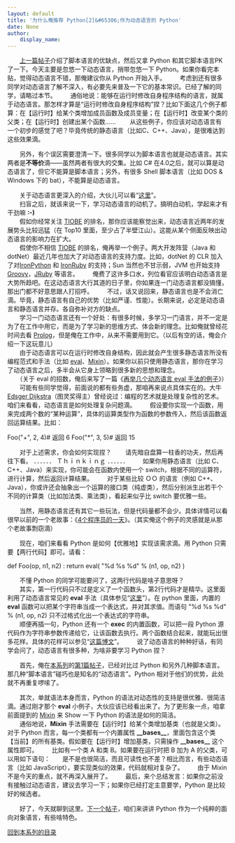 ```yaml
---
layout: default
title: '为什么俺推荐 Python[2]&#65306;作为动态语言的 Python'
date: None
author:
    display_name: 
---
```


　　[上一篇帖子](https://program-think.blogspot.com/2009/08/why-choose-python-1-script.html)介绍了脚本语言的优缺点，然后又拿 Python 和其它脚本语言PK了一下。今天主要是忽悠一下动态语言，捎带忽悠一下 Python。如果你看完本贴，觉得动态语言不错，那俺建议你从 Python 开始入手。 　　考虑到还有很多同学对动态语言了解不深入，有必要先来普及一下它的基本常识。已经了解的同学，请略过本节。 　　通俗地说：能够在运行时修改自身程序结构的语言，就属于动态语言。那怎样才算是“运行时修改自身程序结构”捏？比如下面这几个例子都 算：在【运行时】给某个类增加成员函数及成员变量；在【运行时】改变某个类的父类；在【运行时】创建出某个函数...... 　　从这些例子，你应该对动态语言有一个初步的感觉了吧？毕竟传统的静态语言（比如C、C++、Java），是很难达到这些效果滴。

　　另外，有个误区需要澄清一下。很多同学以为脚本语言也就是动态语言。其实两者是**不等价**滴——虽然两者有很大的交集。比如 C# 在4.0之后，就可以算是动态语言了，但它不能算是脚本语言；另外，有很多 Shell 脚本语言（比如 DOS & Windows 下的 bat），不能算是动态语言。

  
　　关于动态语言更深入的介绍，大伙儿可以看“[这里](https://en.wikipedia.org/wiki/Dynamic_programming_language)”。  
　　扫盲之后，就该来说一下，学习动态语言的动机了。搞明白动机，学起来才有干劲嘛 **:-)**  
　　假如你经常关注 [TIOBE](http://www.tiobe.com/content/paperinfo/tpci/) 的排名，那你应该能察觉出来，动态语言近两年的发展势头比较迅猛（在 Top10 里面，至少占了半壁江山）。这能从某个侧面反映出动态语言的影响力在扩大。  
　　假使你不相信 [TIOBE](http://www.tiobe.com/content/paperinfo/tpci/) 的排名，俺再举一个例子。两大开发阵营（Java 和 dotNet）最近几年也加大了对动态语言的支持力度。比如，dotNet 的 CLR 加入了对[IronPython](https://en.wikipedia.org/wiki/IronPython) 和 [IronRuby](https://en.wikipedia.org/wiki/IronRuby) 的支持；Sun 当然也不甘示弱，JVM 也开始支持 [Groovy](https://en.wikipedia.org/wiki/Groovy_%28programming_language%29)，[JRuby](https://en.wikipedia.org/wiki/JRuby) 等语言。 　　俺费了这许多口水，列位看官应该明白动态语言是大势所趋吧。在这动态语言大行其道的日子里，你如果连一门动态语言都没搞懂，那出门都不好意思跟人打招呼。 　　不过，话又说回来，静态语言也是不会消亡滴。毕竟，静态语言有自己的优势（比如严谨、性能）。长期来说，必定是动态语言和静态语言并存。各自弥补对方的缺点。  
　　学习一门动态语言还有一个好处：有很多时候，多学习一门语言，并不一定是为了在工作中用它，而是为了学习新的思维方式、体会新的理念。比如俺就曾经花时间去看 [Prolog](https://en.wikipedia.org/wiki/Prolog)，但是俺在工作中，从来不需要用到它。（以后有空的话，俺会介绍一下这玩意儿）  
　　由于动态语言可以在运行时修改自身结构，因此就会产生很多静态语言所没有编程范式和手法（比如 [eval](https://en.wikipedia.org/wiki/Eval)、[Mixin](https://en.wikipedia.org/wiki/Mixin)）。如果你以前只使用静态语言，那你在学习了动态语言之后，多半会从它身上领略到很多新的思想和理念。  
　　（关于 eval 的招数，俺后来写了一篇《[再举几个动态语言 eval 手法的例子](https://program-think.blogspot.com/2009/08/examples-of-eval.html)》）  
　　可能有些同学觉得，前面说的都有些务虚，那咱再来说点具体实在的。大牛 [Edsger Dijkstra](https://en.wikipedia.org/wiki/Edsger_W._Dijkstra)（图灵奖得主）曾经说过：编程的艺术就是处理复杂性的艺术。咱们来看看，动态语言是如何处理复杂问题滴。 　　假设要你实现一个函数，用来完成两个数的“某种运算”，具体的运算类型作为函数的参数传入，然后该函数返回运算结果。比如：

Foo("+", 2, 4)\# 返回 6
Foo("\*", 3, 5)\# 返回 15

　　对于上述需求，你会如何实现捏？ 　　请先暗自盘算一柱香的功夫，然后再往下看。 ．．．．．． Ｔｈｉｎｋｉｎｇ ．．．．．． 　　如果你用静态语言（比如 C、C++、Java）来实现，你可能会在函数内使用一个 switch，根据不同的运算符，进行计算，然后返回计算结果。 　　对于某些比较 ＯＯ 的语言（例如 C++、Java），你或许还会抽象出一个运算的接口类（纯虚类），然后分别派生出若干个不同的计算类（比如加法类、乘法类），看起来似乎比 switch 要优雅一些。

　　当然，用静态语言还有其它一些玩法，但是代码量都不会少。具体详情可以看很早以前的一个老故事：《[4个程序员的一天](http://www.cnblogs.com/linkcd/archive/2005/07/19/196087.html)》。（其实俺这个例子的灵感就是从那个老故事剽窃滴）

　　现在，咱们来看看 Python 是如何【优雅地】实现该需求滴。用 Python 只需要【两行代码】即可。请看：

def Foo(op, n1, n2) : return eval( "%d  %s  %d" % (n1, op, n2) )

　　不懂 Python 的同学可能要问了，这两行代码是啥子意思呀？  
　　其实，第一行代码只不过是定义了一个函数头，第2行代码才是精华。这里面利用了动态语言常见的 **eval** 手法（具体参见“[这里](https://en.wikipedia.org/wiki/Eval)”）。在 python 里面，内置的 **eval** 函数可以把某个字符串当成一个表达式，并对其求值。而语句 "%d %s %d" % (n1, op, n2) 只不过格式化出一个表达式的字符串。  
　　顺便再插一句，Python 还有一个 **exec** 的内置函数，可以把一段 Python 源代码作为字符串参数传递给它，让该函数去执行。两个函数结合起来，就能玩出很多花样。具体的花样可以参见“[这篇博文](https://program-think.blogspot.com/2009/08/examples-of-eval.html)”。 　　说了动态语言的种种好话，有同学会问了，动态语言有很多种，为啥非要学习 Python 捏？

　　首先，俺在[本系列](https://program-think.blogspot.com/2009/08/why-choose-python-0-overview.html)的[第1篇帖子](https://program-think.blogspot.com/2009/08/why-choose-python-1-script.html)，已经对比过 Python 和另外几种脚本语言。那几种“脚本语言”碰巧也是知名的“动态语言”。Python 相对于他们的优势，此处就不再重复啰嗦了。

  
　　其次，单就语法本身而言，Python 的语法对动态性的支持是很优雅、很简洁滴。通过刚才那个 **eval** 小例子，大伙应该已经看出来了。为了更形象一点，咱拿前面提到的 [Mixin](https://en.wikipedia.org/wiki/Mixin) 来 Show 一下 Python 的语法是如何的简洁。  
　　通俗地说，**Mixin** 手法需要在【运行时】给某个类增加基类（也就是父类）。对于 Python 而言，每一个类都有一个内置属性 **\_\_bases\_\_**，里面包含这个类【当前】的所有基类。假如要在【运行时】增加基类，只需操作 **\_\_bases\_\_** 这个属性即可。 　　比如有一个类 A 和类 B。如果要在运行时把 B 加为 A 的父类，可以用如下语句：　　是不是也很简洁，而且可读性也不差？相比而言，有些动态语言（比如 JavaScript），要实现类似的效果，代码就相对复杂了。 　　由于 Mixin 不是今天的重点，就不再深入展开了。 　　最后，来个总结发言：如果你之前没有接触过动态语言，建议去学习一下；如果你已经打定主意要学，Python 是比较好的候选者。

　　好了，今天就聊到这里。[下一个帖子](https://program-think.blogspot.com/2010/08/why-choose-python-3-oop.html)，咱们来讲讲 Python 作为一个纯粹的面向对象语言，有些啥特色。

[回到本系列的目录](https://program-think.blogspot.com/2009/08/why-choose-python-0-overview.html#index)

